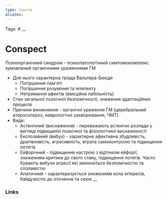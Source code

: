 ```yaml
---
type: course
aliases:
---
```

Tags: #
__
# Conspect

Психоорганічний синдром - психопатологічний симтомокомплекс зумовлений органічними ураженнями ГМ
- Для нього характерна тріада Вальтера-Бюєдя
	- Погіршення пам'яті
	- Погіршення розуміння та інтелекту
	- Нетримання афектів (емоційна лабільність)
- Стан загальної психічної безпомічності, зниження адаптаційних процесів
- Причини виникнення - органічні ураження ГМ (церебральний атеросклероз, неврологічні захворювання, ЧМТ)
- Види: 
	- Астенічний (виснаження) - переважають астенічні розлади у вигляді підвищеної психічної та фізіологічної виснаженості 
	- Експозивний (вибух) - характерне афективна збудливість, дратівливість, агресивність, втрата самоконтролю та підвищення потягів
	- Ейфорічний - підвищення настрою з відтінком ейфорії, зниженням критики до свого стану, підвищення потягів. Часто бувають вибухи агресії які змінюються безпомічністю та слізливістю
	- Апатичний - характеризується зниженням кола інтересів, байдужістю до оточення та сеюе
__
### Links
